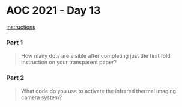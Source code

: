 # AOC 2021 - Day 13

[instructions](https://adventofcode.com/2021/day/13)

### Part 1

> How many dots are visible after completing just the first fold instruction on your transparent paper?

### Part 2

> What code do you use to activate the infrared thermal imaging camera system?
